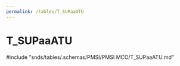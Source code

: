 ```yaml
---
permalink: /tables/T_SUPaaATU
---
```

# T\_SUPaaATU
<!-- SPDX-License-Identifier: MPL-2.0 -->

<!-- ATTENTION : Ne pas supprimer ou modifier la ligne ci-dessous -->
#include "snds/tables/.schemas/PMSI/PMSI MCO/T_SUPaaATU.md"
<!-- ATTENTION : Ne pas supprimer ou modifier la ligne ci-dessus -->

